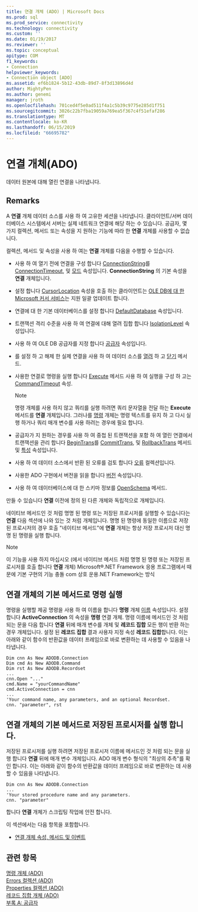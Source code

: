 ```yaml
---
title: 연결 개체 (ADO) | Microsoft Docs
ms.prod: sql
ms.prod_service: connectivity
ms.technology: connectivity
ms.custom: ''
ms.date: 01/19/2017
ms.reviewer: ''
ms.topic: conceptual
apitype: COM
f1_keywords:
- Connection
helpviewer_keywords:
- Connection object [ADO]
ms.assetid: ef6b1824-5b12-43db-89d7-8f3d13896d4d
author: MightyPen
ms.author: genemi
manager: jroth
ms.openlocfilehash: 701ced4f5e0ad511f4a1c5b39c9775e285d1f751
ms.sourcegitcommit: 3026c22b7fba19059a769ea5f367c4f51efaf286
ms.translationtype: MT
ms.contentlocale: ko-KR
ms.lasthandoff: 06/15/2019
ms.locfileid: "66695782"
---
```

# <a name="connection-object-ado"></a>연결 개체(ADO)
데이터 원본에 대해 열린 연결을 나타냅니다.  
  
## <a name="remarks"></a>Remarks  
 A **연결** 개체 데이터 소스를 사용 하 여 고유한 세션을 나타냅니다. 클라이언트/서버 데이터베이스 시스템에서 서버는 실제 네트워크 연결에 해당 하는 수 있습니다. 공급자, 몇 가지 컬렉션, 메서드 또는 속성을 지 원하는 기능에 따라 한 **연결** 개체를 사용할 수 없습니다.  
  
 컬렉션, 메서드 및 속성을 사용 하 여는 **연결** 개체를 다음을 수행할 수 있습니다.  
  
-   사용 하 여 열기 전에 연결을 구성 합니다 [ConnectionString](../../../ado/reference/ado-api/connectionstring-property-ado.md)를 [ConnectionTimeout](../../../ado/reference/ado-api/connectiontimeout-property-ado.md), 및 [모드](../../../ado/reference/ado-api/mode-property-ado.md) 속성입니다. **ConnectionString** 의 기본 속성을 **연결** 개체입니다.  
  
-   설정 합니다 [CursorLocation](../../../ado/reference/ado-api/cursorlocation-property-ado.md) 속성을 호출 하는 클라이언트는 [OLE DB에 대 한 Microsoft 커서 서비스](../../../ado/guide/appendixes/microsoft-cursor-service-for-ole-db-ado-service-component.md)는 지원 일괄 업데이트 합니다.  
  
-   연결에 대 한 기본 데이터베이스를 설정 합니다 [DefaultDatabase](../../../ado/reference/ado-api/defaultdatabase-property.md) 속성입니다.  
  
-   트랜잭션 격리 수준을 사용 하 여 연결에 대해 열려 집합 합니다 [IsolationLevel](../../../ado/reference/ado-api/isolationlevel-property.md) 속성입니다.  
  
-   사용 하 여 OLE DB 공급자를 지정 합니다 [공급자](../../../ado/reference/ado-api/provider-property-ado.md) 속성입니다.  
  
-   를 설정 하 고 해제 한 실제 연결을 사용 하 여 데이터 소스를 [열려](../../../ado/reference/ado-api/open-method-ado-connection.md) 하 고 [닫기](../../../ado/reference/ado-api/close-method-ado.md) 메서드.  
  
-   사용한 연결로 명령을 실행 합니다 [Execute](../../../ado/reference/ado-api/execute-method-ado-connection.md) 메서드 사용 하 여 실행을 구성 하 고는 [CommandTimeout](../../../ado/reference/ado-api/commandtimeout-property-ado.md) 속성.  
  
    > [!NOTE]
    >  명령 개체를 사용 하지 않고 쿼리를 실행 하려면 쿼리 문자열을 전달 하는 **Execute** 메서드를 **연결** 개체입니다. 그러나를 [명령](../../../ado/reference/ado-api/command-object-ado.md) 개체는 명령 텍스트를 유지 하 고 다시 실행 하거나 쿼리 매개 변수를 사용 하려는 경우에 필요 합니다.  
  
-   공급자가 지 원하는 경우를 사용 하 여 중첩 된 트랜잭션을 포함 하 여 열린 연결에서 트랜잭션을 관리 합니다 [BeginTrans](../../../ado/reference/ado-api/begintrans-committrans-and-rollbacktrans-methods-ado.md)를 [CommitTrans](../../../ado/reference/ado-api/begintrans-committrans-and-rollbacktrans-methods-ado.md), 및 [RollbackTrans](../../../ado/reference/ado-api/begintrans-committrans-and-rollbacktrans-methods-ado.md) 메서드 및 [특성](../../../ado/reference/ado-api/attributes-property-ado.md) 속성입니다.  
  
-   사용 하 여 데이터 소스에서 반환 된 오류를 검토 합니다 [오류](../../../ado/reference/ado-api/errors-collection-ado.md) 컬렉션입니다.  
  
-   사용한 ADO 구현에서 버전을 읽을 합니다 [버전](../../../ado/reference/ado-api/version-property-ado.md) 속성입니다.  
  
-   사용 하 여 데이터베이스에 대 한 스키마 정보를 [OpenSchema](../../../ado/reference/ado-api/openschema-method.md) 메서드.  
  
 만들 수 있습니다 **연결** 이전에 정의 된 다른 개체와 독립적으로 개체입니다.  
  
 네이티브 메서드인 것 처럼 명명 된 명령 또는 저장된 프로시저를 실행할 수 있습니다는 **연결** 다음 섹션에 나와 있는 것 처럼 개체입니다. 명명 된 명령에 동일한 이름으로 저장된 프로시저의 경우 호출 "네이티브 메서드"에 **연결** 개체는 항상 저장 프로시저 대신 명명 된 명령을 실행 합니다.  
  
> [!NOTE]
>  이 기능을 사용 하지 마십시오 (에서 네이티브 메서드 처럼 명명 된 명령 또는 저장된 프로시저를 호출 합니다 **연결** 개체) Microsoft®.NET Framework 응용 프로그램에서 때문에 기본 구현의 기능 충돌 com 상호 운용.NET Framework는 방식  
  
## <a name="execute-a-command-as-a-native-method-of-a-connection-object"></a>연결 개체의 기본 메서드로 명령 실행  
 명령을 실행할 제공 명령을 사용 하 여 이름을 합니다 **명령** 개체 [이름](../../../ado/reference/ado-api/name-property-ado.md) 속성입니다. 설정 합니다 **ActiveConnection** 의 속성을 **명령** 연결 개체. 명령 이름에 메서드인 것 처럼 되는 문을 다음 합니다 **연결** 뒤에 매개 변수를 개체 및 **레코드 집합** 모든 행이 반환 하는 경우 개체입니다. 설정 된 **레코드 집합** 결과 사용자 지정 속성 **레코드 집합**합니다. 이는 아래와 같이 함수의 반환값을 데이터 프레임으로 바로 변환하는 데 사용할 수 있음을 나타냅니다.  
  
```  
Dim cnn As New ADODB.Connection  
Dim cmd As New ADODB.Command  
Dim rst As New ADODB.Recordset  
...  
cnn.Open "..."  
cmd.Name = "yourCommandName"  
cmd.ActiveConnection = cnn  
...  
'Your command name, any parameters, and an optional Recordset.  
cnn. "parameter", rst  
```  
  
## <a name="execute-a-stored-procedure-as-a-native-method-of-a-connection-object"></a>연결 개체의 기본 메서드로 저장된 프로시저를 실행 합니다.  
 저장된 프로시저를 실행 하려면 저장된 프로시저 이름에 메서드인 것 처럼 되는 문을 실행 합니다 **연결** 뒤에 매개 변수 개체입니다. ADO 매개 변수 형식의 "최상의 추측"를 확인 합니다. 이는 아래와 같이 함수의 반환값을 데이터 프레임으로 바로 변환하는 데 사용할 수 있음을 나타냅니다.  
  
```  
Dim cnn As New ADODB.Connection  
...  
'Your stored procedure name and any parameters.  
cnn. "parameter"  
```  
  
 합니다 **연결** 개체가 스크립팅 작업에 안전 합니다.  
  
 이 섹션에서는 다음 항목을 포함합니다.  
  
-   [연결 개체 속성, 메서드 및 이벤트](../../../ado/reference/ado-api/connection-object-properties-methods-and-events.md)  
  
## <a name="see-also"></a>관련 항목  
 [명령 개체 (ADO)](../../../ado/reference/ado-api/command-object-ado.md)   
 [Errors 컬렉션 (ADO)](../../../ado/reference/ado-api/errors-collection-ado.md)   
 [Properties 컬렉션 (ADO)](../../../ado/reference/ado-api/properties-collection-ado.md)   
 [레코드 집합 개체 (ADO)](../../../ado/reference/ado-api/recordset-object-ado.md)   
 [부록 A: 공급자](../../../ado/guide/appendixes/appendix-a-providers.md)
